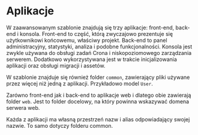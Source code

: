 Aplikacje
=========

W zaawansowanym szablonie znajdują się trzy aplikacje: front-end, back-end i konsola. Front-end to część, którą 
zwyczajowo prezentuje się użytkownikowi końcowemu, właściwy projekt. Back-end to panel administracyjny, statystyki, 
analiza i podobne funkcjonalności. Konsola jest zwykle używana do obsługi zadań Crona i niskopoziomowego zarządzania 
serwerem. Dodatkowo wykorzystywana jest w trakcie inicjalizowania aplikacji oraz obsługi migracji i assetów.

W szablonie znajduje się również folder `common`, zawierający pliki używane przez więcej niż jedną z aplikacji. 
Przykładowo model `User`.

Zarówno front-end jak i back-end to aplikacje web i dlatego obie zawierają folder `web`. Jest to folder docelowy, na 
który powinna wskazywać domena serwera web.

Każda z aplikacji ma własną przestrzeń nazw i alias odpowiadający swojej nazwie. To samo dotyczy folderu common.

